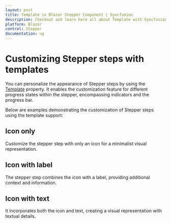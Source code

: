 ```yaml
---
layout: post
title: Template in Blazor Stepper Component | Syncfusion
description: Checkout and learn here all about Template with Syncfusion Blazor Stepper component in Blazor Server App and Blazor WebAssembly App.
platform: Blazor
control: Stepper
documentation: ug
---
```


# Customizing Stepper steps with templates

You can personalize the appearance of Stepper steps by using the [Template](https://help.syncfusion.com/cr/blazor/Syncfusion.Blazor.Navigations.SfStepper.html#Syncfusion_Blazor_Navigations_SfStepper_Template) property. It enables the customization feature for different progress states within the stepper, encompassing indicators and the progress bar.

Below are examples demonstrating the customization of Stepper steps using the template support:

## Icon only

Customize the stepper step with only an icon for a minimalist visual representation.

## Icon with label

The stepper step combines the icon with a label, providing additional context and information.

## Icon with text

It incorporates both the icon and text, creating a visual representation with textual details.